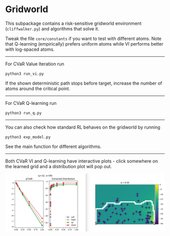 # Gridworld

This subpackage contains a risk-sensitive gridworld environment (`cliffwalker.py`) and algorithms that solve it.


Tweak the file `core/constants` if you want to test with different atoms. Note that Q-learning (empirically) prefers uniform atoms while VI performs better with log-spaced atoms.

----------------------------------------------------------------------

For CVaR Value Iteration run

    python3 run_vi.py

If the shown deterministic path stops before target, increase the number of atoms around the critical point.

----------------------------------------------------------------------

For CVaR Q-learning run
    
    python3 run_q.py


----------------------------------------------------------------------

You can also check how standard RL behaves on the gridworld by running

    python3 exp_model.py

See the main function for different algorithms. 

----------------------------------------------------------------------

Both CVaR VI and Q-learning have interactive plots - click somewhere on the learned grid and a distribution plot will pop out.

 
![interactive](interactive.png)